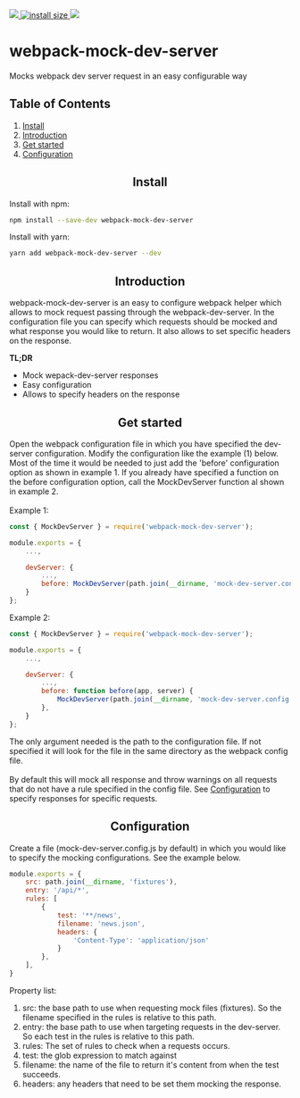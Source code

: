 <div>
    <a href="https://npmcharts.com/compare/webpack?minimal=true">
        <img src="https://img.shields.io/npm/dm/webpack-mock-dev-server.svg">
    </a>
    <a href="https://packagephobia.now.sh/result?p=webpack">
        <img src="https://packagephobia.now.sh/badge?p=webpack-mock-dev-server" alt="install size">
    </a>
    <a href="https://github.com/webpack/webpack/graphs/contributors">
        <img src="https://img.shields.io/github/contributors/basslagter/webpack-mock-dev-server.svg">
    </a>
</div>
	
<h1>webpack-mock-dev-server</h1>
<p>Mocks webpack dev server request in an easy configurable way</p>

## Table of Contents

1. [Install](#install)
2. [Introduction](#introduction)
3. [Get started](#get-started)
4. [Configuration](#configuration)

<h2 align="center">Install</h2>

Install with npm:

```bash
npm install --save-dev webpack-mock-dev-server
```

Install with yarn:

```bash
yarn add webpack-mock-dev-server --dev
```

<h2 align="center">Introduction</h2>

webpack-mock-dev-server is an easy to configure webpack helper which allows
to mock request passing through the webpack-dev-server. In the configuration file
you can specify which requests should be mocked and what response you would like to return.
It also allows to set specific headers on the response.

**TL;DR**

* Mock wepack-dev-server responses
* Easy configuration
* Allows to specify headers on the response

<h2 align="center">Get started</h2>

Open the webpack configuration file in which you have specified the dev-server configuration.
Modify the configuration like the example (1) below. Most of the time it would be needed to just add
the 'before' configuration option as shown in example 1. If you already have specified a function on the before
configuration option, call the MockDevServer function al shown in example 2.
<br/><br/>
Example 1:
```javascript
const { MockDevServer } = require('webpack-mock-dev-server');

module.exports = {
    ...,

    devServer: {
        ...,
        before: MockDevServer(path.join(__dirname, 'mock-dev-server.config')),
    }
};
```
Example 2:
```javascript
const { MockDevServer } = require('webpack-mock-dev-server');

module.exports = {
    ...,

    devServer: {
        ...,
        before: function before(app, server) {
            MockDevServer(path.join(__dirname, 'mock-dev-server.config'))(app);
        },
    }
};
```
The only argument needed is the path to the configuration file. If not specified it will look
for the file in the same directory as the webpack config file.
<br/><br/>
By default this will mock all response and throw warnings on all requests that do not have
a rule specified in the config file. See [Configuration](#configuration) to specify responses 
for specific requests.

<h2 align="center">Configuration</h2>

Create a file (mock-dev-server.config.js by default) in which you would like to specify the
mocking configurations. See the example below.

```javascript
module.exports = {
    src: path.join(__dirname, 'fixtures'),
    entry: '/api/*',
    rules: [
        {
            test: '**/news',
            filename: 'news.json',
            headers: {
                'Content-Type': 'application/json'
            }
        },
    ],
}
```

Property list:

1. src: the base path to use when requesting mock files (fixtures). 
So the filename specified in the rules is relative to this path.
2. entry: the base path to use when targeting requests in the dev-server.
So each test in the rules is relative to this path.
3. rules: The set of rules to check when a requests occurs.
4. test: the glob expression to match against
5. filename: the name of the file to return it's content from when the test succeeds.
6. headers: any headers that need to be set them mocking the response.